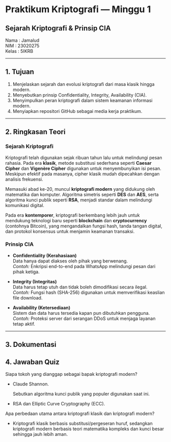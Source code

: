 # Praktikum Kriptografi — Minggu 1
## Sejarah Kriptografi & Prinsip CIA

Nama  : Jamalud  
NIM   : 23020275  
Kelas : 5IKRB  

---

## 1. Tujuan
1. Menjelaskan sejarah dan evolusi kriptografi dari masa klasik hingga modern.  
2. Menyebutkan prinsip Confidentiality, Integrity, Availability (CIA).  
3. Menyimpulkan peran kriptografi dalam sistem keamanan informasi modern.  
4. Menyiapkan repositori GitHub sebagai media kerja praktikum.  

---

## 2. Ringkasan Teori

### Sejarah Kriptografi
Kriptografi telah digunakan sejak ribuan tahun lalu untuk melindungi pesan rahasia. Pada era **klasik**, metode substitusi sederhana seperti **Caesar Cipher** dan **Vigenère Cipher** digunakan untuk menyembunyikan isi pesan. Meskipun efektif pada masanya, cipher klasik mudah dipecahkan dengan analisis frekuensi.  

Memasuki abad ke-20, muncul **kriptografi modern** yang didukung oleh matematika dan komputer. Algoritma simetris seperti **DES** dan **AES**, serta algoritma kunci publik seperti **RSA**, menjadi standar dalam melindungi komunikasi digital.  

Pada era **kontemporer**, kriptografi berkembang lebih jauh untuk mendukung teknologi baru seperti **blockchain** dan **cryptocurrency** (contohnya Bitcoin), yang mengandalkan fungsi hash, tanda tangan digital, dan protokol konsensus untuk menjamin keamanan transaksi.  

### Prinsip CIA
- **Confidentiality (Kerahasiaan)**  
  Data hanya dapat diakses oleh pihak yang berwenang.  
  *Contoh:* Enkripsi end-to-end pada WhatsApp melindungi pesan dari pihak ketiga.  

- **Integrity (Integritas)**  
  Data harus tetap utuh dan tidak boleh dimodifikasi secara ilegal.  
  *Contoh:* Fungsi hash (SHA-256) digunakan untuk memverifikasi keaslian file download.  

- **Availability (Ketersediaan)**  
  Sistem dan data harus tersedia kapan pun dibutuhkan pengguna.  
  *Contoh:* Proteksi server dari serangan DDoS untuk menjaga layanan tetap aktif.  

---

## 3. Dokumentasi
 

## 4. Jawaban Quiz

  Siapa tokoh yang dianggap sebagai bapak kriptografi modern?
- Claude Shannon.

  Sebutkan algoritma kunci publik yang populer digunakan saat ini.
- RSA dan Elliptic Curve Cryptography (ECC).

 Apa perbedaan utama antara kriptografi klasik dan kriptografi modern?
- Kriptografi klasik berbasis substitusi/pergeseran huruf, sedangkan kriptografi modern berbasis teori matematika kompleks dan kunci besar sehingga jauh lebih aman.
